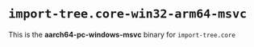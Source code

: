 # `import-tree.core-win32-arm64-msvc`

This is the **aarch64-pc-windows-msvc** binary for `import-tree.core`
